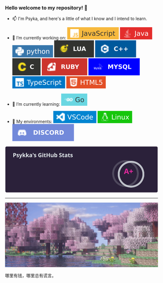 ### Hello welcome to my repository! 👋


- 📫 I'm Psyka, and here's a little of what I know and I intend to learn.

- 🔭 I’m currently working on: ![js](https://github.com/Psykkka/Psykkka/blob/main/javascript.svg) ![j](https://github.com/Psykkka/Psykkka/blob/main/java.svg) ![py](https://github.com/Psykkka/Psykkka/blob/main/python.svg) ![l](https://github.com/Psykkka/Psykkka/blob/main/lua.svg) ![cp](https://github.com/Psykkka/Psykkka/blob/main/c%2B%2B.svg) ![c](https://github.com/Psykkka/Psykkka/blob/main/c.svg) ![ru](https://github.com/Psykkka/Psykkka/blob/main/ruby.svg) ![my](https://github.com/Psykkka/Psykkka/blob/main/mysql.svg) ![ty](https://github.com/Psykkka/Psykkka/blob/main/typescript.svg) ![ht](https://github.com/Psykkka/Psykkka/blob/main/html.svg)
- 🌱 I’m currently learning: ![go](https://github.com/Psykkka/Psykkka/blob/main/golang.svg)
- 👯 My environments: ![vs](https://github.com/Psykkka/Psykkka/blob/main/vscode.svg) ![li](https://github.com/Psykkka/Psykkka/blob/main/linux.svg) ![dc](https://github.com/Psykkka/Psykkka/blob/main/discord.svg)

![Status](https://github.com/Psykkka/Psykkka/blob/main/status.svg)

_____

![Mine](https://github.com/Psykkka/Psykkka/blob/main/mine.gif)

哪里有钱，哪里总有谎言。
